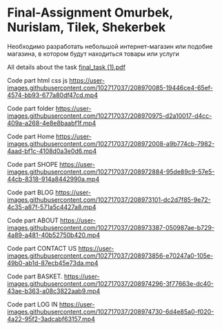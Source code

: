 # Final-Assignment Omurbek, Nurislam, Tilek, Shekerbek
Необходимо разработать небольшой интернет-магазин или подобие магазина, в котором будут находиться товары или услуги 

All details about the task
[final_task (1).pdf](https://github.com/omurbekgit/Final-Assignment/files/10280152/final_task.1.pdf)

Code part html css js
https://user-images.githubusercontent.com/102717037/208970085-19446ce4-65ef-4574-bb93-677a80df47cd.mp4

Code part folder
https://user-images.githubusercontent.com/102717037/208970975-d2a10017-d4cc-409a-a268-4e8e8baabf1f.mp4

Code part Home
https://user-images.githubusercontent.com/102717037/208972008-a9b774cb-7982-4aad-bf1c-4108d0a3e0d6.mp4

Code part SHOPE
https://user-images.githubusercontent.com/102717037/208972884-95de89c9-57e5-44cb-8318-914a8442990a.mp4

Code part BLOG
https://user-images.githubusercontent.com/102717037/208973101-dc2d7f85-9e72-4c35-a87f-571a5c4427a8.mp4

Code part ABOUT
https://user-images.githubusercontent.com/102717037/208973387-050987ae-b729-4a89-a481-40b52750b420.mp4

Code part CONTACT US
https://user-images.githubusercontent.com/102717037/208973856-e70247a0-105e-49b0-ab1d-87ecb45e73da.mp4

Code part BASKET.
https://user-images.githubusercontent.com/102717037/208974296-3f77663e-dc40-43ae-b363-a08c3822aab9.mp4

Code part LOG IN
https://user-images.githubusercontent.com/102717037/208974730-6d4e85a0-f020-4a22-95f2-3adcabf63157.mp4

